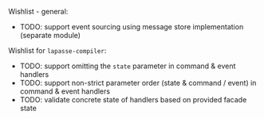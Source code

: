 Wishlist - general:
- TODO: support event sourcing using message store implementation (separate module)

Wishlist for `lapasse-compiler`:
- TODO: support omitting the `state` parameter in command & event handlers
- TODO: support non-strict parameter order (state & command / event) in command & event handlers
- TODO: validate concrete state of handlers based on provided facade state
